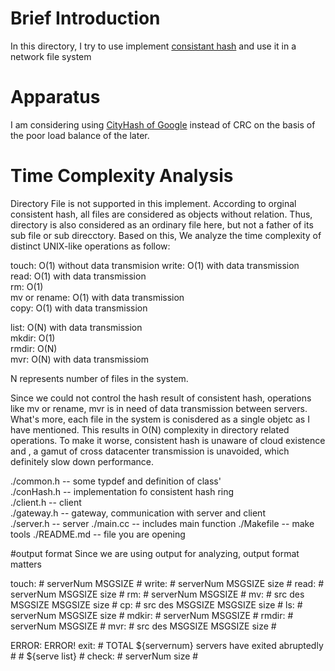 # Brief Introduction
In this directory, I try to use implement [consistant hash](http://www.cs.princeton.edu/courses/archive/fall07/cos518/papers/chash.pdf) and use it in a network file system

# Apparatus
I am considering using [CityHash of Google](https://github.com/google/cityhash) instead of CRC on the basis of the poor load balance of the later.

# Time Complexity Analysis
Directory File is not supported in this implement. According to orginal consistent hash, all files are considered as objects without relation. Thus, directory is also considered as an ordinary file here, but not a father of its sub file or sub direcctory. Based on this, We analyze the time complexity of distinct UNIX-like operations as follow:

touch: O(1) without data transmision
write: O(1) with data transmission  
read: O(1) with data transmission  
rm: O(1)  
mv or rename: O(1) with data transmission  
copy: O(1) with data transmission  


list: O(N) with data transmission  
mkdir: O(1)  
rmdir: O(N)  
mvr: O(N) with data transmissiom  

N represents number of files in the system. 

Since we could not control the hash result of consistent hash, operations like mv or rename, mvr is in need of data transmission between servers. What's more, each file in the system is conisdered as a single objetc as I have mentioned. This results in O(N) complexity in directory related operations. To make it worse, consistent hash is unaware of cloud existence and , a gamut of cross datacenter transmission is unavoided, which definitely slow down performance.


 ./common.h  -- some typdef and definition of class'  
 ./conHash.h -- implementation fo consistent hash ring  
 ./client.h  -- client  
 ./gateway.h -- gateway, communication with server and client  
 ./server.h  -- server
 ./main.cc   -- includes main function
 ./Makefile  -- make tools
 ./README.md -- file you are opening


#output format
 Since we are using output for analyzing, output format matters
 
 touch:	# serverNum MSGSIZE #
 write: # serverNum MSGSIZE size #
 read: 	# serverNum MSGSIZE size #
 rm: 	# serverNum MSGSIZE #
 mv: 	# src des MSGSIZE MSGSIZE size #
 cp: 	# src des MSGSIZE MSGSIZE size #
 ls: 	# serverNum MSGSIZE size #
 mdkir: # serverNum MSGSIZE #
 rmdir: # serverNum MSGSIZE #
 mvr: 	# src des MSGSIZE MSGSIZE size #

 ERROR: ERROR!
 exit: 	# TOTAL ${servernum} servers have exited abruptedly #
	# ${serve list} #
 check: # serverNum size #
